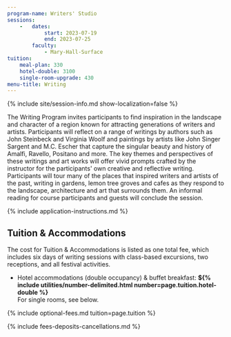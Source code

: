 ```yaml
---
program-name: Writers' Studio
sessions:
    -   dates:
            start: 2023-07-19
            end: 2023-07-25
        faculty:
            - Mary-Hall-Surface
tuition:
    meal-plan: 330
    hotel-double: 3100
    single-room-upgrade: 430
menu-title: Writing
---
```



{% include site/session-info.md show-localization=false %}

The Writing Program invites participants to find inspiration in the landscape and character of a region known for attracting generations of writers and artists.  Participants will reflect on a range of writings by authors such as John Steinbeck and Virginia Woolf and paintings by artists like John Singer Sargent and M.C. Escher that capture the singular beauty and history of Amalfi, Ravello, Positano and more.
The key themes and perspectives of these writings and art works will offer vivid prompts crafted by the instructor for the participants' own creative and reflective writing.  Participants will tour many of the places that inspired writers and artists of the past, writing in gardens, lemon tree groves and cafes as they respond to the landscape, architecture and art that surrounds them.  An informal reading for course participants and guests will conclude the session.

{% include application-instructions.md %}

## Tuition & Accommodations

The cost for Tuition & Accommodations is listed as one total fee, which includes six days of writing sessions with class-based excursions, two receptions, and all festival activities.

* Hotel accommodations (double occupancy) & buffet breakfast: **${% include utilities/number-delimited.html number=page.tuition.hotel-double %}**\
    For single rooms, see below.

{% include optional-fees.md tuition=page.tuition %}

{% include fees-deposits-cancellations.md %}